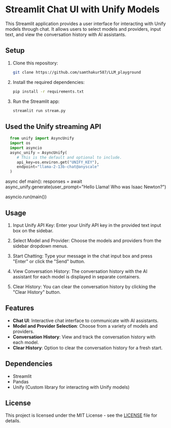 
# Streamlit Chat UI with Unify Models

This Streamlit application provides a user interface for interacting with Unify models through chat. It allows users to select models and providers, input text, and view the conversation history with AI assistants.

## Setup

1. Clone this repository:

    ```bash
    git clone https://github.com/samthakur587/LLM_playground
    ```

2. Install the required dependencies:

    ```bash
    pip install -r requirements.txt
    ```

3. Run the Streamlit app:

    ```bash
    streamlit run stream.py
    ```

## Used the Unify streaming API
```python
  from unify import AsyncUnify
  import os
  import asyncio
  async_unify = AsyncUnify(
     # This is the default and optional to include.
     api_key=os.environ.get("UNIFY_KEY"),
     endpoint="llama-2-13b-chat@anyscale"
  )
```
async def main():
   responses = await async_unify.generate(user_prompt="Hello Llama! Who was Isaac Newton?")

asyncio.run(main())

## Usage

1. Input Unify API Key: Enter your Unify API key in the provided text input box on the sidebar.

2. Select Model and Provider: Choose the models and providers from the sidebar dropdown menus.

3. Start Chatting: Type your message in the chat input box and press "Enter" or click the "Send" button.

4. View Conversation History: The conversation history with the AI assistant for each model is displayed in separate containers.

5. Clear History: You can clear the conversation history by clicking the "Clear History" button.

## Features

- **Chat UI**: Interactive chat interface to communicate with AI assistants.
- **Model and Provider Selection**: Choose from a variety of models and providers.
- **Conversation History**: View and track the conversation history with each model.
- **Clear History**: Option to clear the conversation history for a fresh start.

## Dependencies

- Streamlit
- Pandas
- Unify (Custom library for interacting with Unify models)

## License

This project is licensed under the MIT License - see the [LICENSE](LICENSE) file for details.
